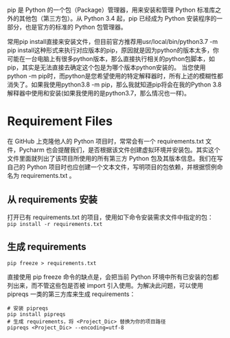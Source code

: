 # 

pip 是 Python 的一个包（Package）管理器，用来安装和管理 Python 标准库之外的其他包（第三方包）。从 Python 3.4 起，pip 已经成为 Python 安装程序的一部分，也是官方的标准的 Python 包管理器。

常用pip install直接来安装文件，但目前官方推荐用usr/local/bin/python3.7 -m pip install这种形式来执行对应版本的pip，原因就是因为python的版本太多，你可能在一台电脑上有很多python版本，那么直接执行相关的python包脚本，如pip，其实是无法直接去确定这个包是为哪个版本python安装的。
当您使用python -m pip时，而python是您希望使用的特定解释器时，所有上述的模糊性都消失了。如果我使用python3.8 -m pip，那么我就知道pip将会在我的Python 3.8解释器中使用和安装(如果我使用的是python3.7，那么情况也一样)。

# Requirement Files
在 GitHub 上克隆他人的 Python 项目时，常常会有一个 requirements.txt 文件，Pycharm 也会提醒我们，是否根据该文件创建虚拟环境并安装包。其实这个文件里面就列出了该项目所使用的所有第三方 Python 包及其版本信息。我们在写自己的 Python 项目时也应创建一个文本文件，写明项目的包依赖，并根据惯例命名为 requirements.txt 。

## 从 requirements 安装
打开已有 requirements.txt 的项目，使用如下命令安装需求文件中指定的包：
`pip install -r requirements.txt`

## 生成 requirements
`pip freeze > requirements.txt`

直接使用 pip freeze 命令的缺点是，会把当前 Python 环境中所有已安装的包都列出来，而不管这些包是否被 import 引入使用。为解决此问题，可以使用 pipreqs 一类的第三方库来生成 requirements：
```
# 安装 pipreqs
pip install pipreqs 
# 生成 requirements，将 <Project_Dic> 替换为你的项目路径
pipreqs <Project_Dic> --encoding=utf-8 
```